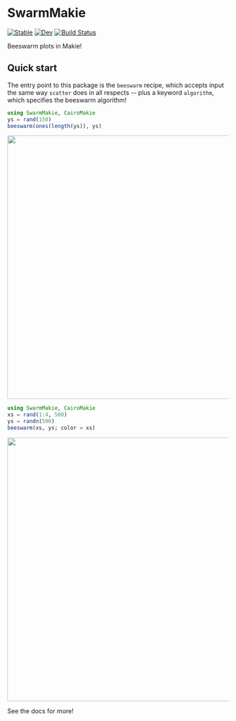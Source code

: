 # SwarmMakie

[![Stable](https://img.shields.io/badge/docs-stable-blue.svg)](https://asinghvi17.github.io/SwarmMakie.jl/stable/)
[![Dev](https://img.shields.io/badge/docs-dev-blue.svg)](https://asinghvi17.github.io/SwarmMakie.jl/dev/)
[![Build Status](https://github.com/asinghvi17/SwarmMakie.jl/actions/workflows/CI.yml/badge.svg?branch=main)](https://github.com/asinghvi17/SwarmMakie.jl/actions/workflows/CI.yml?query=branch%3Amain)

Beeswarm plots in Makie!

## Quick start

The entry point to this package is the `beeswarm` recipe, which accepts input the same way `scatter` does in all respects -- plus a keyword `algorithm`, which specifies the beeswarm algorithm!

```julia
using SwarmMakie, CairoMakie
ys = rand(150)
beeswarm(ones(length(ys)), ys)
```
<img src="https://github.com/asinghvi17/SwarmMakie.jl/assets/32143268/5b422b52-0017-4bd2-8c61-22ad195266b1" width=600/>

```julia
using SwarmMakie, CairoMakie
xs = rand(1:4, 500)
ys = randn(500)
beeswarm(xs, ys; color = xs)
```
<img src="https://github.com/asinghvi17/SwarmMakie.jl/assets/32143268/861f36f9-d431-41a3-8823-6d96edac0017" width=600/>

See the docs for more!
